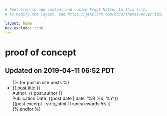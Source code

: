 ```yaml
---
# Feel free to add content and custom Front Matter to this file.
# To modify the layout, see https://jekyllrb.com/docs/themes/#overriding-theme-defaults

layout: home
nav_exclude: true
---
```

<h1>proof of concept</h1>
<h2>Updated on 2019-04-11 06:52 PDT</h2>
<ul class="article-container list-style-none">
  {% for post in site.posts %}
    <li class="article-list">
      <a href="{{ post.url | prepend: site.baseurl }}">{{ post.title }}</a><br>
      <div class="author">Author: {{ post.author }}</div>
      <div class="publication-date">Publication Date: <time datetime="{{post.date | date: '%F'}}">{{post.date | date: '%B %d, %Y'}}</time></div>
      <div class="excerpt">{{post.excerpt | strip_html | truncatewords:55 }}</div>
    </li>
  {% endfor %}
</ul>
